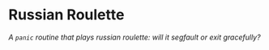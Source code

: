 # Russian Roulette

_A `panic` routine that plays russian roulette: will it segfault or exit gracefully?_
